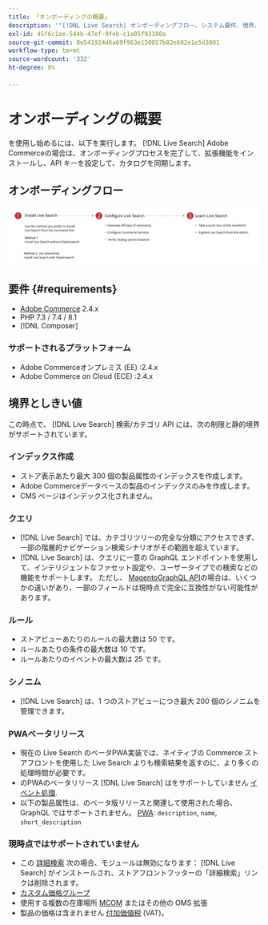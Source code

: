 ```yaml
---
title: 「オンボーディングの概要」
description: '"[!DNL Live Search] オンボーディングフロー、システム要件、境界、制限事項»'
exl-id: 45f6c1ae-544b-47ef-9feb-c1a05f93108a
source-git-commit: 8e541924d6a69f963e150057b82e682e1e5d3801
workflow-type: tm+mt
source-wordcount: '332'
ht-degree: 0%

---
```


# オンボーディングの概要

を使用し始めるには、以下を実行します。 [!DNL Live Search] Adobe Commerceの場合は、オンボーディングプロセスを完了して、拡張機能をインストールし、API キーを設定して、カタログを同期します。

## オンボーディングフロー

![[!DNL Live Search] オンボーディング図](assets/onboarding-flow.svg)

## 要件 {#requirements}

* [Adobe Commerce](https://magento.com/products/magento-commerce) 2.4.x
* PHP 7.3 / 7.4 / 8.1
* [!DNL Composer]

### サポートされるプラットフォーム

* Adobe Commerceオンプレミス (EE) :2.4.x
* Adobe Commerce on Cloud (ECE) :2.4.x

## 境界としきい値

この時点で、 [!DNL Live Search] 検索/カテゴリ API には、次の制限と静的境界がサポートされています。

### インデックス作成

* ストア表示あたり最大 300 個の製品属性のインデックスを作成します。
* Adobe Commerceデータベースの製品のインデックスのみを作成します。
* CMS ページはインデックス化されません。

### クエリ

* [!DNL Live Search] では、カテゴリツリーの完全な分類にアクセスできず、一部の階層的ナビゲーション検索シナリオがその範囲を超えています。
* [!DNL Live Search] は、クエリに一意の GraphQL エンドポイントを使用して、インテリジェントなファセット設定や、ユーザータイプでの検索などの機能をサポートします。 ただし、 [MagentoGraphQL API](https://devdocs.magento.com/guides/v2.4/graphql)の場合は、いくつかの違いがあり、一部のフィールドは現時点で完全に互換性がない可能性があります。

### ルール

* ストアビューあたりのルールの最大数は 50 です。
* ルールあたりの条件の最大数は 10 です。
* ルールあたりのイベントの最大数は 25 です。

### シノニム

* [!DNL Live Search] は、1 つのストアビューにつき最大 200 個のシノニムを管理できます。

### PWAベータリリース

* 現在の Live Search のベータPWA実装では、ネイティブの Commerce ストアフロントを使用した Live Search よりも検索結果を返すのに、より多くの処理時間が必要です。
* のPWAのベータリリース [!DNL Live Search] はをサポートしていません [イベント処理](https://devdocs.magento.com/shared-services/storefront-events-sdk.html).
* 以下の製品属性は、のベータ版リリースと関連して使用された場合、GraphQL ではサポートされません。 [PWA](https://developer.adobe.com/commerce/pwa-studio/): `description`, `name`, `short_description`

### 現時点ではサポートされていません

* この [詳細検索](https://docs.magento.com/user-guide/catalog/search-advanced.html) 次の場合、モジュールは無効になります： [!DNL Live Search] がインストールされ、ストアフロントフッターの「詳細検索」リンクは削除されます。
* [カスタム価格グループ](https://docs.magento.com/user-guide/catalog/product-price-group.html)
* 使用する複数の在庫場所 [MCOM](https://docs.magento.com/user-guide/mcom.html) またはその他の OMS 拡張
* 製品の価格は含まれません [付加価値税](https://docs.magento.com/user-guide/tax/vat.html) (VAT)。
